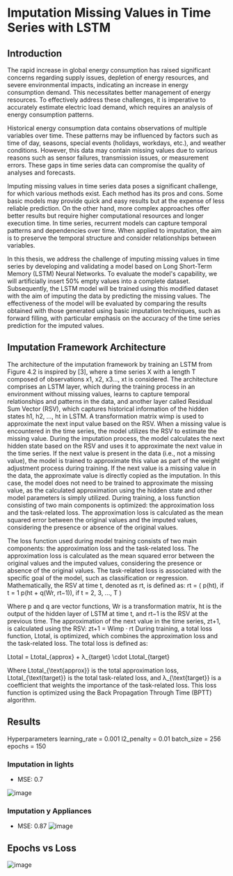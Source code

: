 # Imputation Missing Values in Time Series with LSTM

## Introduction 

The rapid increase in global energy consumption has raised significant concerns regarding supply issues, depletion of energy resources, and severe environmental impacts, indicating an increase in energy consumption demand. This necessitates better management of energy resources. To effectively address these challenges, it is imperative to accurately estimate electric load demand, which requires an analysis of energy consumption patterns.

Historical energy consumption data contains observations of multiple variables over time. These patterns may be influenced by factors such as time of day, seasons, special events (holidays, workdays, etc.), and weather conditions. However, this data may contain missing values due to various reasons such as sensor failures, transmission issues, or measurement errors. These gaps in time series data can compromise the quality of analyses and forecasts.

Imputing missing values in time series data poses a significant challenge, for which various methods exist. Each method has its pros and cons. Some basic models may provide quick and easy results but at the expense of less reliable prediction. On the other hand, more complex approaches offer better results but require higher computational resources and longer execution time. In time series, recurrent models can capture temporal patterns and dependencies over time. When applied to imputation, the aim is to preserve the temporal structure and consider relationships between variables.

In this thesis, we address the challenge of imputing missing values in time series by developing and validating a model based on Long Short-Term Memory (LSTM) Neural Networks. To evaluate the model's capability, we will artificially insert 50% empty values into a complete dataset. Subsequently, the LSTM model will be trained using this modified dataset with the aim of imputing the data by predicting the missing values. The effectiveness of the model will be evaluated by comparing the results obtained with those generated using basic imputation techniques, such as forward filling, with particular emphasis on the accuracy of the time series prediction for the imputed values.

## Imputation Framework Architecture
  The architecture of the imputation framework by training an LSTM from Figure 4.2 is inspired by [3], where a time series X with a length T composed of observations x1, x2, x3..., xt is considered. The architecture comprises an LSTM layer, which during the training process in an environment without missing values, learns to capture temporal relationships and patterns in the data, and another layer called Residual Sum Vector (RSV), which captures historical information of the hidden states h1, h2, ..., ht in LSTM. A transformation matrix wimp is used to approximate the next input value based on the RSV. When a missing value is encountered in the time series, the model utilizes the RSV to estimate the missing value. During the imputation process, the model calculates the next hidden state based on the RSV and uses it to approximate the next value in the time series. If the next value is present in the data (i.e., not a missing value), the model is trained to approximate this value as part of the weight adjustment process during training. If the next value is a missing value in the data, the approximate value is directly copied as the imputation. In this case, the model does not need to be trained to approximate the missing value, as the calculated approximation using the hidden state and other model parameters is simply utilized. During training, a loss function consisting of two main components is optimized: the approximation loss and the task-related loss. The approximation loss is calculated as the mean squared error between the original values and the imputed values, considering the presence or absence of the original values.

The loss function used during model training consists of two main components: the approximation loss and the task-related loss. The approximation loss is calculated as the mean squared error between the original values and the imputed values, considering the presence or absence of the original values. The task-related loss is associated with the specific goal of the model, such as classification or regression. Mathematically, the RSV at time t, denoted as rt, is defined as:
rt =
(
p(ht), if t = 1
p(ht + q(Wr, rt−1)), if t = 2, 3, ..., T
)

Where p and q are vector functions, Wr is a transformation matrix, ht is the output of the hidden layer of LSTM at time t, and rt−1 is the RSV at the previous time. The approximation of the next value in the time series, zt+1, is calculated using the RSV:
zt+1 = Wimp · rt
During training, a total loss function, Ltotal, is optimized, which combines the approximation loss and the task-related loss. The total loss is defined as:

Ltotal = Ltotal_{approx} + λ_{target} \cdot Ltotal_{target}

 
Where Ltotal_{\text{approx}} is the total approximation loss, Ltotal_{\text{target}} is the total task-related loss, and λ_{\text{target}} is a coefficient that weights the importance of the task-related loss. This loss function is optimized using the Back Propagation Through Time (BPTT) algorithm.
## Results 
Hyperparameters
learning_rate = 0.001
l2_penalty = 0.01
batch_size = 256
epochs = 150

### Imputation in lights
- MSE: 0.7

![image](https://github.com/gchipanap/Imputation_Missing_Values_In_Time_Series_With_LSTM_/assets/64268942/14ad81e6-d459-4a6b-8aa3-e777274eaf12)


### Imputation y Appliances
- MSE: 0.87
![image](https://github.com/gchipanap/Imputation_Missing_Values_In_Time_Series_With_LSTM_/assets/64268942/592de4ff-a8e4-4cb0-9f96-1c27dd685647)

## Epochs vs Loss
![image](https://github.com/gchipanap/Imputation_Missing_Values_In_Time_Series_With_LSTM_/assets/64268942/b7afd521-cb6d-4695-959c-f66495af595e)

